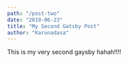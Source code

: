 ```yaml
---
path: "/post-two"
date: "2019-06-23"
title: "My Second Gatsby Post"
author: "Karunadasa"
---
```


This is my very second gaysby hahah!!!!
